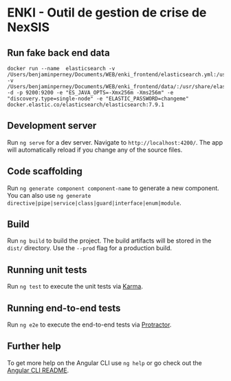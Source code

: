 # ENKI - Outil de gestion de crise de NexSIS

## Run fake back end data
```
docker run --name  elasticsearch -v /Users/benjaminperney/Documents/WEB/enki_frontend/elasticsearch.yml:/usr/share/elasticsearch/config/elasticsearch.yml -v /Users/benjaminperney/Documents/WEB/enki_frontend/data/:/usr/share/elasticsearch/data -d -p 9200:9200 -e "ES_JAVA_OPTS=-Xmx256m -Xms256m" -e "discovery.type=single-node" -e "ELASTIC_PASSWORD=changeme" docker.elastic.co/elasticsearch/elasticsearch:7.9.1
```
## Development server

Run `ng serve` for a dev server. Navigate to `http://localhost:4200/`. The app will automatically reload if you change any of the source files.

## Code scaffolding

Run `ng generate component component-name` to generate a new component. You can also use `ng generate directive|pipe|service|class|guard|interface|enum|module`.

## Build

Run `ng build` to build the project. The build artifacts will be stored in the `dist/` directory. Use the `--prod` flag for a production build.

## Running unit tests

Run `ng test` to execute the unit tests via [Karma](https://karma-runner.github.io).

## Running end-to-end tests

Run `ng e2e` to execute the end-to-end tests via [Protractor](http://www.protractortest.org/).

## Further help

To get more help on the Angular CLI use `ng help` or go check out the [Angular CLI README](https://github.com/angular/angular-cli/blob/master/README.md).
